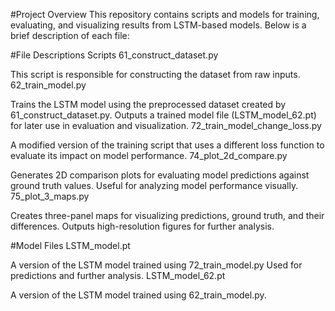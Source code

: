 

#Project Overview
This repository contains scripts and models for training, evaluating, and visualizing results from LSTM-based models. Below is a brief description of each file:

#File Descriptions
Scripts
61_construct_dataset.py

This script is responsible for constructing the dataset from raw inputs.
62_train_model.py

Trains the LSTM model using the preprocessed dataset created by 61_construct_dataset.py.
Outputs a trained model file (LSTM_model_62.pt) for later use in evaluation and visualization.
72_train_model_change_loss.py

A modified version of the training script that uses a different loss function to evaluate its impact on model performance.
74_plot_2d_compare.py

Generates 2D comparison plots for evaluating model predictions against ground truth values.
Useful for analyzing model performance visually.
75_plot_3_maps.py

Creates three-panel maps for visualizing predictions, ground truth, and their differences.
Outputs high-resolution figures for further analysis.

#Model Files
LSTM_model.pt

A version of the LSTM model trained using 72_train_model.py
Used for predictions and further analysis.
LSTM_model_62.pt

A version of the LSTM model trained using 62_train_model.py.
